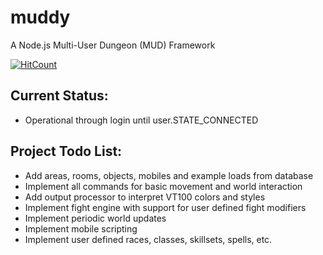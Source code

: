 # muddy
A Node.js Multi-User Dungeon (MUD) Framework

[![HitCount](http://hits.dwyl.com/om-mani-padme-hum/muddy.svg)](http://hits.dwyl.com/om-mani-padme-hum/muddy)

## Current Status:
* Operational through login until user.STATE_CONNECTED

## Project Todo List:

* Add areas, rooms, objects, mobiles and example loads from database
* Implement all commands for basic movement and world interaction
* Add output processor to interpret VT100 colors and styles
* Implement fight engine with support for user defined fight modifiers
* Implement periodic world updates
* Implement mobile scripting
* Implement user defined races, classes, skillsets, spells, etc.